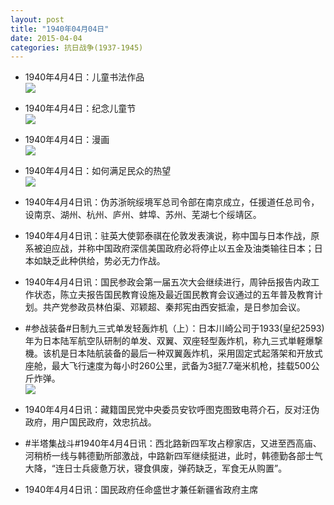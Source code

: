 ```yaml
---
layout: post
title: "1940年04月04日"
date: 2015-04-04
categories: 抗日战争(1937-1945)
---
```


<meta name="referrer" content="no-referrer" />

- 1940年4月4日：儿童书法作品 <br/><img src="https://ww4.sinaimg.cn/large/aca367d8jw1eqtxvk0v7tj20fe0cagng.jpg" />

- 1940年4月4日：纪念儿童节 <br/><img src="https://ww3.sinaimg.cn/large/aca367d8jw1eqtw56tidjj20rd0ddag1.jpg" />

- 1940年4月4日：漫画 <br/><img src="https://ww2.sinaimg.cn/large/aca367d8jw1eqtue7ubf9j20f90eigof.jpg" />

- 1940年4月4日：如何满足民众的热望 <br/><img src="https://ww1.sinaimg.cn/large/aca367d8jw1eqtsnye2sqj211m0hftlz.jpg" />

- 1940年4月4日讯：伪苏浙皖绥境军总司令部在南京成立，任援道任总司令，设南京、湖州、杭州、庐州、蚌埠、苏州、芜湖七个绥靖区。 

- 1940年4月4日讯：驻英大使郭泰祺在伦敦发表演说，称中国与日本作战，原系被迫应战，并称中国政府深信美国政府必将停止以五金及油类输往日本；日本如缺乏此种供给，势必无力作战。 

- 1940年4月4日讯：国民参政会第一届五次大会继续进行，周钟岳报告内政工作状态，陈立夫报告国民教育设施及最近国民教育会议通过的五年普及教育计划。共产党参政员林伯渠、邓颖超、秦邦宪由西安抵渝，是日参加会议。 

- #参战装备#日制九三式单发轻轰炸机（上）：日本川崎公司于1933(皇纪2593)年为日本陆军航空队研制的单发、双翼、双座轻型轰炸机，称九三式単軽爆撃機。该机是日本陆航装备的最后一种双翼轰炸机，采用固定式起落架和开放式座舱，最大飞行速度为每小时260公里，武备为3挺7.7毫米机枪，挂载500公斤炸弹。 <br/><img src="https://ww3.sinaimg.cn/large/aca367d8jw1eqtb19fwfej20b40k7jv0.jpg" />

- 1940年4月4日讯：藏籍国民党中央委员安钦呼图克图致电蒋介石，反对汪伪政府，用户国民政府，效忠抗战。 

- #半塔集战斗#1940年4月4日讯：西北路新四军攻占穆家店，又进至西高庙、河稍桥一线与韩德勤所部激战，中路新四军继续挺进，此时，韩德勤各部士气大降，“连日士兵疲惫万状，寝食俱废，弹药缺乏，军食无从购置”。  

- 1940年4月4日讯：国民政府任命盛世才兼任新疆省政府主席 

